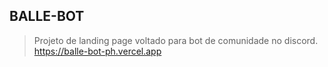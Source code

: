 ## BALLE-BOT
>Projeto de landing page voltado para bot de comunidade no discord.
>https://balle-bot-ph.vercel.app
